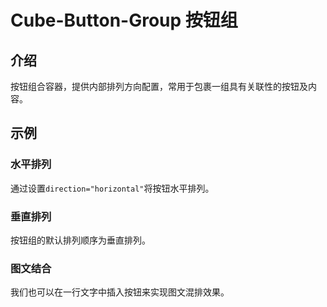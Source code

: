 # Cube-Button-Group 按钮组

## 介绍

<card>

按钮组合容器，提供内部排列方向配置，常用于包裹一组具有关联性的按钮及内容。

</card>


## 示例

<card>

### 水平排列

通过设置`direction="horizontal"`将按钮水平排列。

<!-- @example: button-group-two -> template no-wrap -->
<!-- @example: button-group-two -> style -->

</card>

<card>

### 垂直排列

按钮组的默认排列顺序为垂直排列。

<!-- @example: button-group-vertical-two -> template no-wrap -->

</card>

<card>

### 图文结合

我们也可以在一行文字中插入按钮来实现图文混排效果。

<!-- @example: button-group-with-context show-style -->

</card>

